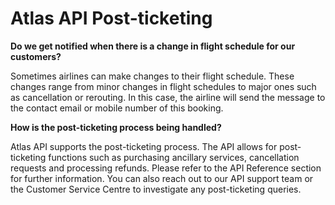 # Atlas API Post-ticketing

**Do we get notified when there is a change in flight schedule for our customers?**

Sometimes airlines can make changes to their flight schedule. These changes range from minor changes in flight schedules to major ones such as cancellation or rerouting.
In this case, the airline will send the message to the contact email or mobile number of this booking.



**How is the post-ticketing process being handled?**

Atlas API supports the post-ticketing process. The API allows for post-ticketing functions such as purchasing ancillary services, cancellation requests and processing refunds. Please refer to the API Reference section for further information. You can also reach out to our API support team or the Customer Service Centre to investigate any post-ticketing queries.
